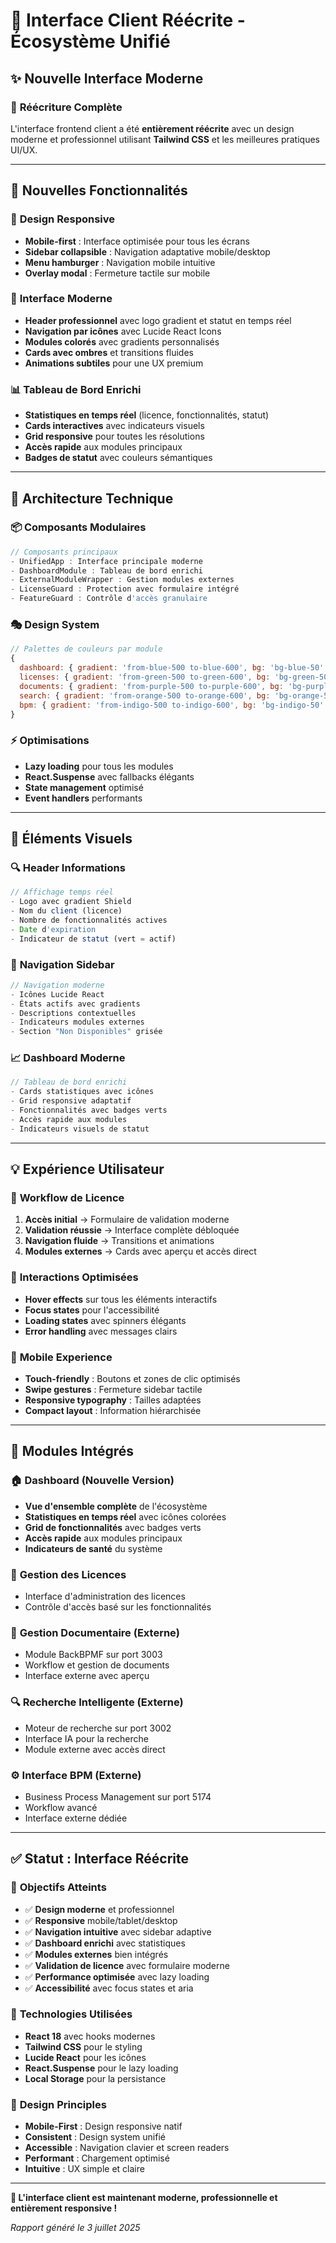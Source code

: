 # 🎨 Interface Client Réécrite - Écosystème Unifié

## ✨ **Nouvelle Interface Moderne**

### 🔄 **Réécriture Complète**

L'interface frontend client a été **entièrement réécrite** avec un design moderne et professionnel utilisant **Tailwind CSS** et les meilleures pratiques UI/UX.

---

## 🎯 **Nouvelles Fonctionnalités**

### 📱 **Design Responsive**

- **Mobile-first** : Interface optimisée pour tous les écrans
- **Sidebar collapsible** : Navigation adaptative mobile/desktop
- **Menu hamburger** : Navigation mobile intuitive
- **Overlay modal** : Fermeture tactile sur mobile

### 🎨 **Interface Moderne**

- **Header professionnel** avec logo gradient et statut en temps réel
- **Navigation par icônes** avec Lucide React Icons
- **Modules colorés** avec gradients personnalisés
- **Cards avec ombres** et transitions fluides
- **Animations subtiles** pour une UX premium

### 📊 **Tableau de Bord Enrichi**

- **Statistiques en temps réel** (licence, fonctionnalités, statut)
- **Cards interactives** avec indicateurs visuels
- **Grid responsive** pour toutes les résolutions
- **Accès rapide** aux modules principaux
- **Badges de statut** avec couleurs sémantiques

---

## 🔧 **Architecture Technique**

### 📦 **Composants Modulaires**

```jsx
// Composants principaux
- UnifiedApp : Interface principale moderne
- DashboardModule : Tableau de bord enrichi
- ExternalModuleWrapper : Gestion modules externes
- LicenseGuard : Protection avec formulaire intégré
- FeatureGuard : Contrôle d'accès granulaire
```

### 🎭 **Design System**

```jsx
// Palettes de couleurs par module
{
  dashboard: { gradient: 'from-blue-500 to-blue-600', bg: 'bg-blue-50' },
  licenses: { gradient: 'from-green-500 to-green-600', bg: 'bg-green-50' },
  documents: { gradient: 'from-purple-500 to-purple-600', bg: 'bg-purple-50' },
  search: { gradient: 'from-orange-500 to-orange-600', bg: 'bg-orange-50' },
  bpm: { gradient: 'from-indigo-500 to-indigo-600', bg: 'bg-indigo-50' }
}
```

### ⚡ **Optimisations**

- **Lazy loading** pour tous les modules
- **React.Suspense** avec fallbacks élégants
- **State management** optimisé
- **Event handlers** performants

---

## 🎨 **Éléments Visuels**

### 🔍 **Header Informations**

```jsx
// Affichage temps réel
- Logo avec gradient Shield
- Nom du client (licence)
- Nombre de fonctionnalités actives
- Date d'expiration
- Indicateur de statut (vert = actif)
```

### 🧭 **Navigation Sidebar**

```jsx
// Navigation moderne
- Icônes Lucide React
- États actifs avec gradients
- Descriptions contextuelles
- Indicateurs modules externes
- Section "Non Disponibles" grisée
```

### 📈 **Dashboard Moderne**

```jsx
// Tableau de bord enrichi
- Cards statistiques avec icônes
- Grid responsive adaptatif
- Fonctionnalités avec badges verts
- Accès rapide aux modules
- Indicateurs visuels de statut
```

---

## 💡 **Expérience Utilisateur**

### 🔐 **Workflow de Licence**

1. **Accès initial** → Formulaire de validation moderne
2. **Validation réussie** → Interface complète débloquée
3. **Navigation fluide** → Transitions et animations
4. **Modules externes** → Cards avec aperçu et accès direct

### 🎯 **Interactions Optimisées**

- **Hover effects** sur tous les éléments interactifs
- **Focus states** pour l'accessibilité
- **Loading states** avec spinners élégants
- **Error handling** avec messages clairs

### 📱 **Mobile Experience**

- **Touch-friendly** : Boutons et zones de clic optimisés
- **Swipe gestures** : Fermeture sidebar tactile
- **Responsive typography** : Tailles adaptées
- **Compact layout** : Information hiérarchisée

---

## 🚀 **Modules Intégrés**

### 🏠 **Dashboard (Nouvelle Version)**

- **Vue d'ensemble complète** de l'écosystème
- **Statistiques en temps réel** avec icônes colorées
- **Grid de fonctionnalités** avec badges verts
- **Accès rapide** aux modules principaux
- **Indicateurs de santé** du système

### 🔑 **Gestion des Licences**

- Interface d'administration des licences
- Contrôle d'accès basé sur les fonctionnalités

### 📄 **Gestion Documentaire (Externe)**

- Module BackBPMF sur port 3003
- Workflow et gestion de documents
- Interface externe avec aperçu

### 🔍 **Recherche Intelligente (Externe)**

- Moteur de recherche sur port 3002
- Interface IA pour la recherche
- Module externe avec accès direct

### ⚙️ **Interface BPM (Externe)**

- Business Process Management sur port 5174
- Workflow avancé
- Interface externe dédiée

---

## ✅ **Statut : Interface Réécrite**

### 🎯 **Objectifs Atteints**

- ✅ **Design moderne** et professionnel
- ✅ **Responsive** mobile/tablet/desktop
- ✅ **Navigation intuitive** avec sidebar adaptive
- ✅ **Dashboard enrichi** avec statistiques
- ✅ **Modules externes** bien intégrés
- ✅ **Validation de licence** avec formulaire moderne
- ✅ **Performance optimisée** avec lazy loading
- ✅ **Accessibilité** avec focus states et aria

### 🔧 **Technologies Utilisées**

- **React 18** avec hooks modernes
- **Tailwind CSS** pour le styling
- **Lucide React** pour les icônes
- **React.Suspense** pour le lazy loading
- **Local Storage** pour la persistance

### 🎨 **Design Principles**

- **Mobile-First** : Design responsive natif
- **Consistent** : Design system unifié
- **Accessible** : Navigation clavier et screen readers
- **Performant** : Chargement optimisé
- **Intuitive** : UX simple et claire

---

**🎉 L'interface client est maintenant moderne, professionnelle et entièrement responsive !**

_Rapport généré le 3 juillet 2025_
